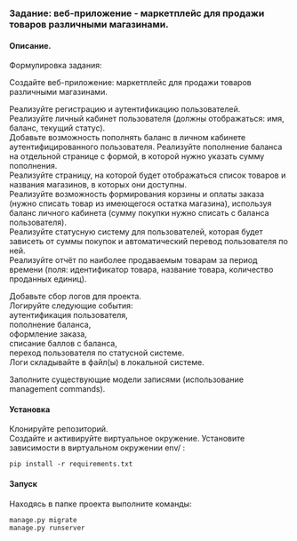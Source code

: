 ### Задание: веб-приложение - маркетплейс для продажи товаров различными магазинами.
#### Описание.
Формулировка задания:  
  
Создайте веб-приложение: маркетплейс для продажи товаров различными магазинами.  
  
Реализуйте регистрацию и аутентификацию пользователей.  
Реализуйте личный кабинет пользователя (должны отображаться: имя, баланс, текущий статус).  
Добавьте возможность пополнять баланс в личном кабинете аутентифицированного пользователя. Реализуйте пополнение баланса на отдельной странице с формой, в которой нужно указать сумму пополнения.  
Реализуйте страницу, на которой будет отображаться список товаров и названия магазинов, в которых они доступны.  
Реализуйте возможность формирования корзины и оплаты заказа (нужно списать товар из имеющегося остатка магазина), используя баланс личного кабинета (сумму покупки нужно списать с баланса пользователя).  
Реализуйте статусную систему для пользователей, которая будет зависеть от суммы покупок и автоматический перевод пользователя по ней.  
Реализуйте отчёт по наиболее продаваемым товарам за период времени (поля: идентификатор товара, название товара, количество проданных единиц).  

Добавьте сбор логов для проекта.  
Логируйте следующие события:  
аутентификация пользователя,  
пополнение баланса,  
оформление заказа,  
списание баллов с баланса,  
переход пользователя по статусной системе.  
Логи складывайте в файл(ы) в локальной системе.
  
Заполните существующие модели записями  (использование management commands).
#### Установка
Клонируйте репозиторий.  
Создайте и активируйте виртуальное окружение.
Установите зависимости в виртуальном окружении env/ :
```
pip install -r requirements.txt
```

#### Запуск
Находясь в папке проекта выполните команды:
```
manage.py migrate
manage.py runserver
```
